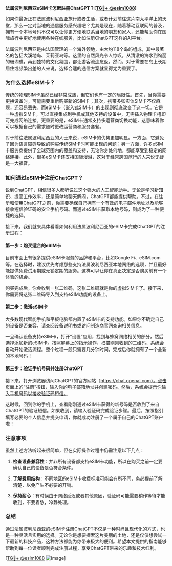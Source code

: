 **法属波利尼西亚eSIM卡怎麽註冊ChatGPT？[[TG💪+ @esim1088](https://t.me/s/esim1088)]**

如果你最近正在法属波利尼西亚旅行或者生活，或者计划前往这片南太平洋上的天堂，那么一定对当地的通信服务感兴趣吧？尤其是现在，随着移动互联网的普及，拥有一个本地号码不仅可以让你更方便地联系当地的朋友和家人，还能帮助你在国际旅行中更好地使用各种在线服务，比如注册ChatGPT这样的AI平台。

法属波利尼西亚是由法国管理的一个海外领地，由大约118个岛屿组成，其中最著名的包括大溪地岛、茉莉亚岛等。这里的自然风光令人惊叹，从清澈的海水到绚丽的珊瑚礁，再到独特的文化氛围，都让游客流连忘返。然而，对于需要在岛上长期居住或频繁出差的人来说，选择合适的通信方案就显得尤为重要了。

### 为什么选择eSIM卡？

传统的物理SIM卡虽然已经非常成熟，但它们也有一定的局限性。首先，当你需要更换设备时，可能需要重新购买新的SIM卡；其次，携带多张实体SIM卡不仅麻烦，还容易丢失。而eSIM卡（嵌入式SIM卡）的出现则彻底改变了这一切。它是一种虚拟SIM卡，可以直接集成到手机或其他支持的设备中，无需插入物理卡槽即可完成网络连接。更重要的是，eSIM卡通常支持多运营商切换功能，这意味着你可以根据自己的需求随时更改运营商和服务套餐。

对于前往法属波利尼西亚的人士来说，eSIM卡的优势更加明显。一方面，它避免了因为语言障碍导致的购买传统SIM卡时可能出现的问题；另一方面，许多eSIM卡服务商提供了全球范围内的覆盖和支持，无论你身处何地，都能享受到稳定的网络连接。此外，很多eSIM卡还支持国际漫游，这对于经常跨国旅行的人来说无疑是一大福音。

### 如何通过eSIM卡注册ChatGPT？

说到ChatGPT，相信很多人都听说过这个强大的人工智能助手。无论是学习新知识、提高工作效率，还是简单地聊天解闷，ChatGPT都能提供帮助。不过，在注册和使用ChatGPT之前，你需要确保自己拥有一个有效的电子邮件地址以及能够接收短信验证码的安全手机号码。而通过eSIM卡获取本地号码，则成为了一种便捷的选择。

接下来，我们就来具体看看如何利用法属波利尼西亚的eSIM卡完成ChatGPT的注册过程：

#### 第一步：购买适合的eSIM卡

目前市面上有很多提供eSIM卡服务的品牌和平台，比如Google Fi、eSIM.com等。在选择时，建议优先考虑那些支持法属波利尼西亚本地网络的选项，并且最好能提供免费试用期或无锁定期的服务。这样可以让你在真正决定是否购买前有一个体验的机会。

购买完成后，你会收到一张二维码，这张二维码就是你的虚拟SIM卡了。接下来，你需要将这张二维码导入到支持eSIM功能的设备上。

#### 第二步：激活eSIM卡

大多数现代智能手机和平板电脑都内置了eSIM卡的支持功能。如果你不确定自己的设备是否兼容，请查阅设备说明书或访问制造商官网查询相关信息。

一旦确认设备支持eSIM卡，打开“设置”应用，找到与蜂窝网络相关的部分，然后选择添加新的eSIM卡。按照屏幕上的指示操作，扫描刚刚收到的二维码，系统会自动开始激活流程。整个过程一般只需要几分钟时间，完成后你就拥有了一个全新的本地号码！

#### 第三步：验证手机号码并注册ChatGPT

接下来，打开浏览器访问ChatGPT的官方网站（https://chat.openai.com）。点击页面上的“注册”按钮，输入你的电子邮箱地址并创建密码。然后，系统会提示你输入手机号码以接收验证码短信。

这时候，回到你的手机上，查看刚刚通过eSIM卡获得的新号码是否收到了来自ChatGPT的验证短信。如果收到，请输入验证码完成验证步骤。最后，按照指引填写必要的个人信息并提交申请，你就成功注册了一个属于自己的ChatGPT账户啦！

### 注意事项

虽然上述方法听起来很简单，但在实际操作过程中仍需注意以下几点：

1. **检查设备兼容性**：并非所有设备都支持eSIM卡功能，所以在购买之前一定要确认自己的设备是否符合条件。
   
2. **了解费用结构**：不同地区的eSIM卡收费标准可能会有所不同，务必提前了解清楚，以免产生不必要的开销。
   
3. **保持耐心**：有时候由于网络延迟或者其他原因，验证码可能需要稍作等待才能收到，不要着急，冷静处理。

### 总结

通过法属波利尼西亚的eSIM卡注册ChatGPT不仅是一种时尚且现代化的方式，也是一种灵活且实用的选择。无论你是想要探索这片美丽的土地，还是仅仅想尝试一下最新的科技产品，这种方法都能为你带来极大的便利。希望本文提供的指南能够帮助到每一位读者顺利完成注册过程，享受ChatGPT带来的乐趣和技术红利。

[[TG💪+ @esim1088](https://t.me/s/esim1088) ![Image](https://i.postimg.cc/4NQfJmqS/Snipaste-2025-05-13-00-14-12.png)]